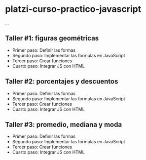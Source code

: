 # platzi-curso-practico-javascript

...

## Taller #1: figuras geométricas

- Primer paso: Definir las formas
- Segundo paso: Implementar las formulas en JavaScript 
- Tercer paso: Crear funciones
- Cuarto paso: Integrar JS con HTML


## Taller #2: porcentajes y descuentos

- Primer paso: Definir las formas
- Segundo paso: Implementar las formulas en JavaScript 
- Tercer paso: Crear funciones
- Cuarto paso: Integrar JS con HTML

## Taller #3: promedio, mediana y moda

- Primer paso: Definir las formas
- Segundo paso: Implementar las formulas en JavaScript 
- Tercer paso: Crear funciones
- Cuarto paso: Integrar JS con HTML
